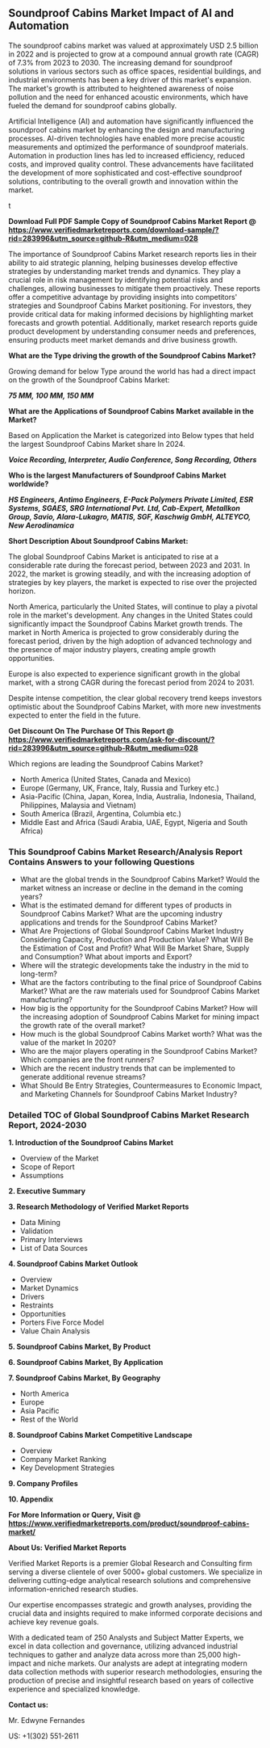 <h2>Soundproof Cabins Market Impact of AI and Automation</h2><p>The soundproof cabins market was valued at approximately USD 2.5 billion in 2022 and is projected to grow at a compound annual growth rate (CAGR) of 7.3% from 2023 to 2030. The increasing demand for soundproof solutions in various sectors such as office spaces, residential buildings, and industrial environments has been a key driver of this market's expansion. The market's growth is attributed to heightened awareness of noise pollution and the need for enhanced acoustic environments, which have fueled the demand for soundproof cabins globally.</p><p>Artificial Intelligence (AI) and automation have significantly influenced the soundproof cabins market by enhancing the design and manufacturing processes. AI-driven technologies have enabled more precise acoustic measurements and optimized the performance of soundproof materials. Automation in production lines has led to increased efficiency, reduced costs, and improved quality control. These advancements have facilitated the development of more sophisticated and cost-effective soundproof solutions, contributing to the overall growth and innovation within the market.</p>t</p><p id="" class=""><strong>Download Full PDF Sample Copy of Soundproof Cabins Market Report @ <a href="https://www.verifiedmarketreports.com/download-sample/?rid=283996&utm_source=github-R&utm_medium=028" target="_blank">https://www.verifiedmarketreports.com/download-sample/?rid=283996&utm_source=github-R&utm_medium=028</a></strong></p><p>The importance of&nbsp;Soundproof Cabins Market research reports lies in their ability to aid strategic planning, helping businesses develop effective strategies by understanding market trends and dynamics. They play a crucial role in risk management by identifying potential risks and challenges, allowing businesses to mitigate them proactively. These reports offer a competitive advantage by providing insights into competitors' strategies and Soundproof Cabins Market positioning. For investors, they provide critical data for making informed decisions by highlighting market forecasts and growth potential. Additionally, market research reports guide product development by understanding consumer needs and preferences, ensuring products meet market demands and drive business growth.</p><p><strong>What are the&nbsp;Type driving the growth of the Soundproof Cabins Market?</strong></p><p id="" class="">Growing demand for below Type around the world has had a direct impact on the growth of the Soundproof Cabins Market:</p><em><strong>75 MM, 100 MM, 150 MM</strong></em></p><strong>What are the&nbsp;Applications&nbsp;of Soundproof Cabins Market available in the Market?</strong></p><p id="" class="">Based on Application the Market is categorized into Below types that held the largest Soundproof Cabins Market share In 2024.</p><em><strong>Voice Recording, Interpreter, Audio Conference, Song Recording, Others</strong></em></p><strong>Who is the largest Manufacturers of Soundproof Cabins Market worldwide?</strong></p><p><em><strong>HS Engineers, Antimo Engineers, E-Pack Polymers Private Limited, ESR Systems, SGAES, SRG International Pvt. Ltd, Cab-Expert, Metallkon Group, Savio, Alara-Lukagro, MATIS, SGF, Kaschwig GmbH, ALTEYCO, New Aerodinamica</strong></em></p><p id="" class=""><strong>Short Description About Soundproof Cabins Market:</strong></p><p>The global Soundproof Cabins Market is anticipated to rise at a considerable rate during the forecast period, between 2023 and 2031. In 2022, the market is growing steadily, and with the increasing adoption of strategies by key players, the market is expected to rise over the projected horizon.</p><p>North America, particularly the United States, will continue to play a pivotal role in the market's development. Any changes in the United States could significantly impact the Soundproof Cabins Market growth trends. The market in North America is projected to grow considerably during the forecast period, driven by the high adoption of advanced technology and the presence of major industry players, creating ample growth opportunities.</p><p>Europe is also expected to experience significant growth in the global market, with a strong CAGR during the forecast period from 2024 to 2031.</p><p>Despite intense competition, the clear global recovery trend keeps investors optimistic about the Soundproof Cabins Market, with more new investments expected to enter the field in the future.</p><p id="" class=""><strong>Get Discount On The Purchase Of This Report @ <a href="https://www.verifiedmarketreports.com/ask-for-discount/?rid=283996&utm_source=github-R&utm_medium=028" target="_blank">https://www.verifiedmarketreports.com/ask-for-discount/?rid=283996&utm_source=github-R&utm_medium=028</a></strong></p>Which regions are leading the Soundproof Cabins Market?</p><ul><li>North America (United States, Canada and Mexico)</li><li>Europe (Germany, UK, France, Italy, Russia and Turkey etc.)</li><li>Asia-Pacific (China, Japan, Korea, India, Australia, Indonesia, Thailand, Philippines, Malaysia and Vietnam)</li><li>South America (Brazil, Argentina, Columbia etc.)</li><li>Middle East and Africa (Saudi Arabia, UAE, Egypt, Nigeria and South Africa)</li></ul><h3 id="" class="">This Soundproof Cabins Market Research/Analysis Report Contains Answers to your following Questions</h3><ul><li>What are the global trends in the Soundproof Cabins Market? Would the market witness an increase or decline in the demand in the coming years?</li><li>What is the estimated demand for different types of products in Soundproof Cabins Market? What are the upcoming industry applications and trends for the Soundproof Cabins Market?</li><li>What Are Projections of Global Soundproof Cabins Market Industry Considering Capacity, Production and Production Value? What Will Be the Estimation of Cost and Profit? What Will Be Market Share, Supply and Consumption? What about imports and Export?</li><li>Where will the strategic developments take the industry in the mid to long-term?</li><li>What are the factors contributing to the final price of Soundproof Cabins Market? What are the raw materials used for Soundproof Cabins Market manufacturing?</li><li>How big is the opportunity for the Soundproof Cabins Market? How will the increasing adoption of Soundproof Cabins Market for mining impact the growth rate of the overall market?</li><li>How much is the global Soundproof Cabins Market worth? What was the value of the market In 2020?</li><li>Who are the major players operating in the Soundproof Cabins Market? Which companies are the front runners?</li><li>Which are the recent industry trends that can be implemented to generate additional revenue streams?</li><li>What Should Be Entry Strategies, Countermeasures to Economic Impact, and Marketing Channels for Soundproof Cabins Market Industry?</li></ul><h3 id="" class="">Detailed TOC of Global Soundproof Cabins Market Research Report, 2024-2030</h3><p id="" class=""><strong>1. Introduction of the Soundproof Cabins Market</strong></p><ul><li>Overview of the Market</li><li>Scope of Report</li><li>Assumptions</li></ul><p id="" class=""><strong>2. Executive Summary</strong></p><p id="" class=""><strong>3. Research Methodology of Verified Market Reports</strong></p><ul><li>Data Mining</li><li>Validation</li><li>Primary Interviews</li><li>List of Data Sources</li></ul><p id="" class=""><strong>4. Soundproof Cabins Market Outlook</strong></p><ul><li>Overview</li><li>Market Dynamics</li><li>Drivers</li><li>Restraints</li><li>Opportunities</li><li>Porters Five Force Model</li><li>Value Chain Analysis</li></ul><p id="" class=""><strong>5. Soundproof Cabins Market, By Product</strong></p><p id="" class=""><strong>6. Soundproof Cabins Market, By Application</strong></p><p id="" class=""><strong>7. Soundproof Cabins Market, By Geography</strong></p><ul><li>North America</li><li>Europe</li><li>Asia Pacific</li><li>Rest of the World</li></ul><p id="" class=""><strong>8. Soundproof Cabins Market Competitive Landscape</strong></p><ul><li>Overview</li><li>Company Market Ranking</li><li>Key Development Strategies</li></ul><p id="" class=""><strong>9. Company Profiles</strong></p><p id="" class=""><strong>10. Appendix</strong></p><p id="" class=""><strong>For More Information or Query, Visit @ <a href="https://www.verifiedmarketreports.com/product/soundproof-cabins-market/" target="_blank">https://www.verifiedmarketreports.com/product/soundproof-cabins-market/</a></strong></p><p id="" class=""><strong>About Us: Verified Market Reports</strong></p><p id="" class="">Verified Market Reports is a premier Global Research and Consulting firm serving a diverse clientele of over 5000+ global customers. We specialize in delivering cutting-edge analytical research solutions and comprehensive information-enriched research studies.</p><p id="" class="">Our expertise encompasses strategic and growth analyses, providing the crucial data and insights required to make informed corporate decisions and achieve key revenue goals.</p><p id="" class="">With a dedicated team of 250 Analysts and Subject Matter Experts, we excel in data collection and governance, utilizing advanced industrial techniques to gather and analyze data across more than 25,000 high-impact and niche markets. Our analysts are adept at integrating modern data collection methods with superior research methodologies, ensuring the production of precise and insightful research based on years of collective experience and specialized knowledge.</p><p id="" class=""><strong>Contact us:</strong></p><p id="" class="">Mr. Edwyne Fernandes</p><p id="" class="">US: +1(302) 551-2611</p>
